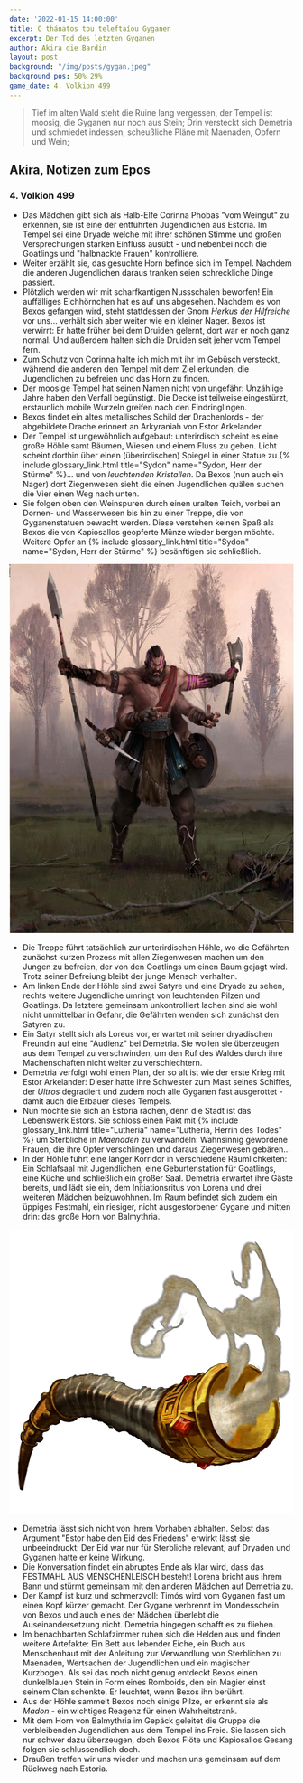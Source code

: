 ```yaml
---
date: '2022-01-15 14:00:00'
title: O thánatos tou teleftaíou Gyganen
excerpt: Der Tod des letzten Gyganen
author: Akira die Bardin
layout: post
background: "/img/posts/gygan.jpeg"
background_pos: 50% 29%
game_date: 4. Volkion 499
---
```


<div class="rhyme">
  <blockquote>
    Tief im alten Wald steht die Ruine lang vergessen,
    der Tempel ist moosig, die Gyganen nur noch aus Stein;
    Drin versteckt sich Demetria und schmiedet indessen,
    scheußliche Pläne mit Maenaden, Opfern und Wein;
  </blockquote>
</div>

## Akira, Notizen zum Epos

### 4. Volkion 499
* Das Mädchen gibt sich als Halb-Elfe Corinna Phobas "vom Weingut" zu erkennen, sie ist eine der entführten Jugendlichen aus Estoria. Im Tempel sei eine Dryade welche mit ihrer schönen Stimme und großen Versprechungen starken Einfluss ausübt - und nebenbei noch die Goatlings und "halbnackte Frauen" kontrolliere.
* Weiter erzählt sie, das gesuchte Horn befinde sich im Tempel. Nachdem die anderen Jugendlichen daraus tranken seien schreckliche Dinge passiert.
* Plötzlich werden wir mit scharfkantigen Nussschalen beworfen! Ein auffälliges Eichhörnchen hat es auf uns abgesehen. Nachdem es von Bexos gefangen wird, steht stattdessen der Gnom _Herkus der Hilfreiche_ vor uns... verhält sich aber weiter wie ein kleiner Nager. Bexos ist verwirrt: Er hatte früher bei dem Druiden gelernt, dort war er noch ganz normal. Und außerdem halten sich die Druiden seit jeher vom Tempel fern.
* Zum Schutz von Corinna halte ich mich mit ihr im Gebüsch versteckt, während die anderen den Tempel mit dem Ziel erkunden, die Jugendlichen zu befreien und das Horn zu finden.
* Der moosige Tempel hat seinen Namen nicht von ungefähr: Unzählige Jahre haben den Verfall begünstigt. Die Decke ist teilweise eingestürzt, erstaunlich mobile Wurzeln greifen nach den Eindringlingen.
* Bexos findet ein altes metallisches Schild der Drachenlords - der abgebildete Drache erinnert an Arkyraniah von Estor Arkelander.
* Der Tempel ist ungewöhnlich aufgebaut: unterirdisch scheint es eine große Höhle samt Bäumen, Wiesen und einem Fluss zu geben. Licht scheint dorthin über einen (überirdischen) Spiegel in einer Statue zu {% include glossary_link.html title="Sydon" name="Sydon, Herr der Stürme" %}... und von _leuchtenden Kristallen_. Da Bexos (nun auch ein Nager) dort Ziegenwesen sieht die einen Jugendlichen quälen suchen die Vier einen Weg nach unten.
* Sie folgen oben den Weinspuren durch einen uralten Teich, vorbei an Dornen- und Wasserwesen bis hin zu einer Treppe, die von Gyganenstatuen bewacht werden. Diese verstehen keinen Spaß als Bexos die von Kapiosallos geopferte Münze wieder bergen möchte. Weitere Opfer an {% include glossary_link.html title="Sydon" name="Sydon, Herr der Stürme" %} besänftigen sie schließlich.

![Gygane](/img/posts/gygan.jpeg)

* Die Treppe führt tatsächlich zur unterirdischen Höhle, wo die Gefährten zunächst kurzen Prozess mit allen Ziegenwesen machen um den Jungen zu befreien, der von den Goatlings um einen Baum gejagt wird. Trotz seiner Befreiung bleibt der junge Mensch verhalten.
* Am linken Ende der Höhle sind zwei Satyre und eine Dryade zu sehen, rechts weitere Jugendliche umringt von leuchtenden Pilzen und Goatlings. Da letztere gemeinsam unkontrolliert lachen sind sie wohl nicht unmittelbar in Gefahr, die Gefährten wenden sich zunächst den Satyren zu.
* Ein Satyr stellt sich als Loreus vor, er wartet mit seiner dryadischen Freundin auf eine "Audienz" bei Demetria. Sie wollen sie überzeugen aus dem Tempel zu verschwinden, um den Ruf des Waldes durch ihre Machenschaften nicht weiter zu verschlechtern.
* Demetria verfolgt wohl einen Plan, der so alt ist wie der erste Krieg mit Estor Arkelander: Dieser hatte ihre Schwester zum Mast seines Schiffes, der _Ultros_ degradiert und zudem noch alle Gyganen fast ausgerottet - damit auch die Erbauer dieses Tempels.
* Nun möchte sie sich an Estoria rächen, denn die Stadt ist das Lebenswerk Estors. Sie schloss einen Pakt mit {% include glossary_link.html title="Lutheria" name="Lutheria, Herrin des Todes" %} um Sterbliche in _Maenaden_ zu verwandeln: Wahnsinnig gewordene Frauen, die ihre Opfer verschlingen und daraus Ziegenwesen gebären...
* In der Höhle führt eine langer Korridor in verschiedene Räumlichkeiten: Ein Schlafsaal mit Jugendlichen, eine Geburtenstation für Goatlings, eine Küche und schließlich ein großer Saal. Demetria erwartet ihre Gäste bereits, und lädt sie ein, dem Initiationsritus von Lorena und drei weiteren Mädchen beizuwohhnen. Im Raum befindet sich zudem ein üppiges Festmahl, ein riesiger, nicht ausgestorbener Gygane und mitten drin: das große Horn von Balmythria.

![Horn von Balmythria](/img/posts/horn.png)

* Demetria lässt sich nicht von ihrem Vorhaben abhalten. Selbst das Argument "Estor habe den Eid des Friedens" erwirkt lässt sie unbeeindruckt: Der Eid war nur für Sterbliche relevant, auf Dryaden und Gyganen hatte er keine Wirkung.
* Die Konversation findet ein abruptes Ende als klar wird, dass das FESTMAHL AUS MENSCHENLEISCH besteht! Lorena bricht aus ihrem Bann und stürmt gemeinsam mit den anderen Mädchen auf Demetria zu.
* Der Kampf ist kurz und schmerzvoll: Timós wird vom Gyganen fast um einen Kopf kürzer gemacht. Der Gygane verbrennt im Mondesschein von Bexos und auch eines der Mädchen überlebt die Auseinandersetzung nicht. Demetria hingegen schafft es zu fliehen.
* Im benachbarten Schlafzimmer ruhen sich die Helden aus und finden weitere Artefakte: Ein Bett aus lebender Eiche, ein Buch aus Menschenhaut mit der Anleitung zur Verwandlung von Sterblichen zu Maenaden, Wertsachen der Jugendlichen und ein magischer Kurzbogen. Als sei das noch nicht genug entdeckt Bexos einen dunkelblauen Stein in Form eines Romboids, den ein Magier einst seinem Clan schenkte. Er leuchtet, wenn Bexos ihn berührt.
* Aus der Höhle sammelt Bexos noch einige Pilze, er erkennt sie als _Madon_ - ein wichtiges Reagenz für einen Wahrheitstrank.
* Mit dem Horn von Balmythria im Gepäck geleitet die Gruppe die verbleibenden Jugendlichen aus dem Tempel ins Freie. Sie lassen sich nur schwer dazu überzeugen, doch Bexos Flöte und Kapiosallos Gesang folgen sie schlussendlich doch.
* Draußen treffen wir uns wieder und machen uns gemeinsam auf dem Rückweg nach Estoria.
